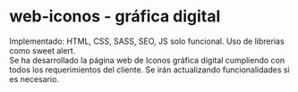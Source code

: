 # web-iconos -  gráfica digital
Implementado: HTML, CSS, SASS, SEO, JS solo funcional. Uso de librerias como sweet alert. <br />
Se ha desarrollado la página web de Iconos gráfica digital cumpliendo con todos los requerimientos del cliente. Se irán actualizando funcionalidades si es necesario.
